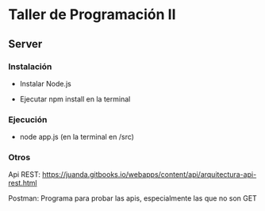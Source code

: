 # Taller de Programación II

## Server

### Instalación

- Instalar Node.js

- Ejecutar npm install en la terminal

### Ejecución

- node app.js  (en la terminal en /src)

### Otros

Api REST: https://juanda.gitbooks.io/webapps/content/api/arquitectura-api-rest.html

Postman: Programa para probar las apis, especialmente las que no son GET

